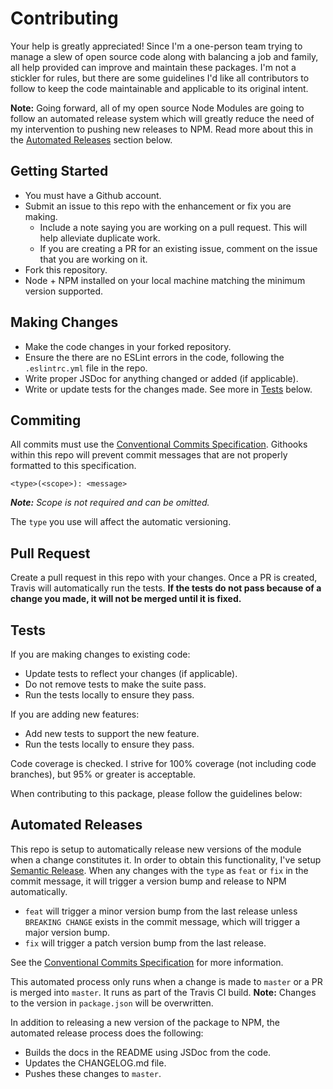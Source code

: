 # Contributing
Your help is greatly appreciated! Since I'm a one-person team trying to manage a slew of open source code along with balancing a job and family, all help provided can improve and maintain these packages. I'm not a stickler for rules, but there are some guidelines I'd like all contributors to follow to keep the code maintainable and applicable to its original intent.

**Note:** Going forward, all of my open source Node Modules are going to follow an automated release system which will greatly reduce the need of my intervention to pushing new releases to NPM. Read more about this in the [Automated Releases](#automated-releases) section below.

## Getting Started
- You must have a Github account.
- Submit an issue to this repo with the enhancement or fix you are making.
  - Include a note saying you are working on a pull request. This will help alleviate duplicate work.
  - If you are creating a PR for an existing issue, comment on the issue that you are working on it.
- Fork this repository.
- Node + NPM installed on your local machine matching the minimum version supported.

## Making Changes
- Make the code changes in your forked repository.
- Ensure the there are no ESLint errors in the code, following the `.eslintrc.yml` file in the repo.
- Write proper JSDoc for anything changed or added (if applicable).
- Write or update tests for the changes made. See more in [Tests](#tests) below.

## Commiting
All commits must use the [Conventional Commits Specification](https://www.conventionalcommits.org/en/v1.0.0-beta.3/#specification). Githooks within this repo will prevent commit messages that are not properly formatted to this specification.

```
<type>(<scope>): <message>
```
_**Note:** Scope is not required and can be omitted._

The `type` you use will affect the automatic versioning.

## Pull Request
Create a pull request in this repo with your changes. Once a PR is created, Travis will automatically run the tests. **If the tests do not pass because of a change you made, it will not be merged until it is fixed.**

## Tests
If you are making changes to existing code:
- Update tests to reflect your changes (if applicable).
- Do not remove tests to make the suite pass.
- Run the tests locally to ensure they pass.

If you are adding new features:
- Add new tests to support the new feature.
- Run the tests locally to ensure they pass.

Code coverage is checked. I strive for 100% coverage (not including code branches), but 95% or greater is acceptable.

When contributing to this package, please follow the guidelines below:

## Automated Releases
This repo is setup to automatically release new versions of the module when a change constitutes it. In order to obtain this functionality, I've setup [Semantic Release](https://semantic-release.gitbook.io/semantic-release/). When any changes with the `type` as `feat` or `fix` in the commit message, it will trigger a version bump and release to NPM automatically. 

- `feat` will trigger a minor version bump from the last release unless `BREAKING CHANGE` exists in the commit message, which will trigger a major version bump.
- `fix` will trigger a patch version bump from the last release.

See the [Conventional Commits Specification](https://www.conventionalcommits.org/en/v1.0.0-beta.3/#specification) for more information.

This automated process only runs when a change is made to `master` or a PR is merged into `master`. It runs as part of the Travis CI build. **Note:** Changes to the version in `package.json` will be overwritten.

In addition to releasing a new version of the package to NPM, the automated release process does the following:
- Builds the docs in the README using JSDoc from the code.
- Updates the CHANGELOG.md file.
- Pushes these changes to `master`.
